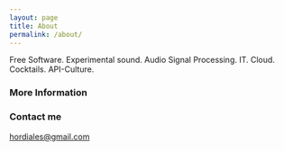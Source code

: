 ```yaml
---
layout: page
title: About
permalink: /about/
---
```


Free Software. Experimental sound. Audio Signal Processing. IT. Cloud. Cocktails. API-Culture.

### More Information



### Contact me

[hordiales@gmail.com](mailto:hordiales@gmail.com)
